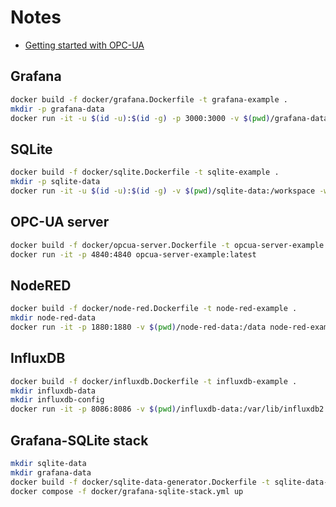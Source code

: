 # Notes
- [Getting started with OPC-UA](https://medium.com/@muhammadfaiznoh/getting-started-with-opc-ua-in-docker-c68a883d5c65)

## Grafana
```bash
docker build -f docker/grafana.Dockerfile -t grafana-example .
mkdir -p grafana-data
docker run -it -u $(id -u):$(id -g) -p 3000:3000 -v $(pwd)/grafana-data:/var/lib/grafana grafana-example:latest
```

## SQLite
```bash
docker build -f docker/sqlite.Dockerfile -t sqlite-example .
mkdir -p sqlite-data
docker run -it -u $(id -u):$(id -g) -v $(pwd)/sqlite-data:/workspace -w /workspace sqlite-example:latest
```

## OPC-UA server
```bash
docker build -f docker/opcua-server.Dockerfile -t opcua-server-example .
docker run -it -p 4840:4840 opcua-server-example:latest
```

## NodeRED
```bash
docker build -f docker/node-red.Dockerfile -t node-red-example .
mkdir node-red-data
docker run -it -p 1880:1880 -v $(pwd)/node-red-data:/data node-red-example:latest
```

## InfluxDB
```bash
docker build -f docker/influxdb.Dockerfile -t influxdb-example .
mkdir influxdb-data
mkdir influxdb-config
docker run -it -p 8086:8086 -v $(pwd)/influxdb-data:/var/lib/influxdb2 -v influxdb-config:/etc/influxdb2 influxdb-example:latest
```

## Grafana-SQLite stack
```bash
mkdir sqlite-data
mkdir grafana-data
docker build -f docker/sqlite-data-generator.Dockerfile -t sqlite-data-generator .
docker compose -f docker/grafana-sqlite-stack.yml up
```